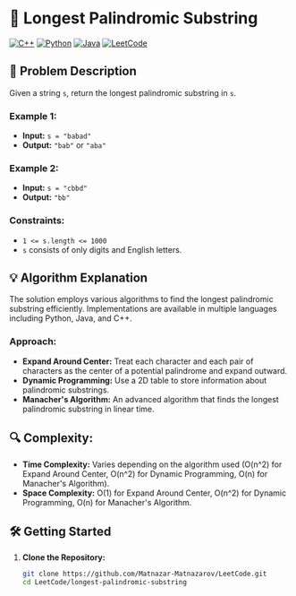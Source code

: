 # 🚀 Longest Palindromic Substring

[![C++](https://img.shields.io/badge/C%2B%2B-%238732bf.svg?style=for-the-badge&logo=cplusplus&logoColor=white)](https://en.wikipedia.org/wiki/C%2B%2B)
[![Python](https://img.shields.io/badge/Python-%233877ab.svg?style=for-the-badge&logo=python&logoColor=white)](https://www.python.org/)
[![Java](https://img.shields.io/badge/Java-%23007396.svg?style=for-the-badge&logo=java&logoColor=white)](https://www.java.com/)
[![LeetCode](https://img.shields.io/badge/LeetCode-Medium-orange?style=for-the-badge)](https://leetcode.com/)

## 📝 Problem Description

Given a string `s`, return the longest palindromic substring in `s`.

### Example 1:
- **Input:** `s = "babad"`
- **Output:** `"bab"` or `"aba"`

### Example 2:
- **Input:** `s = "cbbd"`
- **Output:** `"bb"`

### Constraints:
- `1 <= s.length <= 1000`
- `s` consists of only digits and English letters.

## 💡 Algorithm Explanation

The solution employs various algorithms to find the longest palindromic substring efficiently. Implementations are available in multiple languages including Python, Java, and C++.

### Approach:
- **Expand Around Center:** Treat each character and each pair of characters as the center of a potential palindrome and expand outward.
- **Dynamic Programming:** Use a 2D table to store information about palindromic substrings.
- **Manacher's Algorithm:** An advanced algorithm that finds the longest palindromic substring in linear time.

## 🔍 Complexity:
- **Time Complexity:** Varies depending on the algorithm used (O(n^2) for Expand Around Center, O(n^2) for Dynamic Programming, O(n) for Manacher's Algorithm).
- **Space Complexity:** O(1) for Expand Around Center, O(n^2) for Dynamic Programming, O(n) for Manacher's Algorithm.

## 🛠️ Getting Started

1. **Clone the Repository:**
   ```bash
   git clone https://github.com/Matnazar-Matnazarov/LeetCode.git
   cd LeetCode/longest-palindromic-substring